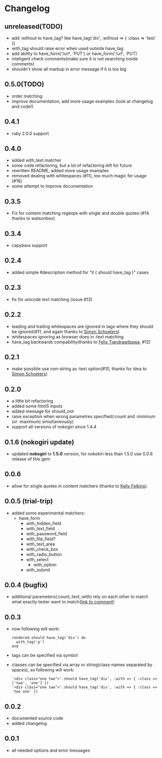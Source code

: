 Changelog
=========

unreleased(TODO)
----------------

* add :without to have\_tag? like have_tag('div', :without => { :class => 'test' })
* with_tag should raise error when used outside have_tag
* add ability to have_form('/url', 'PUT') or have_form('/url', :PUT)
* inteligent check comments(make sure it is not searching inside comments)
* shouldn't show all markup in error message if it is too big

0.5.0(TODO)
-----------

* order matching
* improve documentation, add more usage examples (look at changelog and code!)

0.4.1
-----

* ruby 2.0.0 support

0.4.0
-----

* added with_text matcher
* some code refactoring, but a lot of refactoring left for future
* rewritten README, added more usage examples
* removed dealing with whitespaces (#11), too much magic for usage (#16)
* some attempt to improve documentation

0.3.5
-----

* Fix for content matching regexps with single and double quotes (#14 thanks to watsonbox)

0.3.4
-----

* capybara support

0.2.4
-----

* added simple #description method for "it { should have_tag }" cases

0.2.3
-----

* fix for unicode text matching (issue #13)

0.2.2
-----

* leading and trailing whitespaces are ignored in tags where they should be ignored(#11, and again thanks to [Simon Schoeters](http://github.com/cimm))
* whitespaces ignoring as browser does in :text matching
* have_tag backwards compability(thanks to [Felix Tjandrawibawa](https://github.com/cemeng), #12)

0.2.1
-----

* make possible use non-string as :text option(#10, thanks for idea to [Simon Schoeters](http://github.com/cimm))

0.2.0
-----

* a little bit refactoring
* added some html5 inputs
* added message for should\_not
* raise exception when wrong parametres specified(:count and :minimum (or :maximum) simultaneously)
* support all versions of nokogiri since 1.4.4

0.1.6 (nokogiri update)
-----------------------

* updated <strong>nokogiri</strong> to <strong>1.5.0</strong> version, for nokokiri less than 1.5.0 use 0.0.6 release of this gem

0.0.6
-----

* allow for single quotes in content matchers (thanks to [Kelly Felkins](http://github.com/kellyfelkins)).

0.0.5 (trial-trip)
------------------

* added some experimental matchers:
  * have\_form
    * with\_hidden\_field
    * with\_text\_field
    * with\_password\_field
    * with\_file\_field?
    * with\_text\_area
    * with\_check\_box
    * with\_radio\_button
    * with\_select
      * with\_option
    * with\_submit

0.0.4 (bugfix)
--------------

* additional parameters(:count,:text,:with) rely on each other to match what exactly tester want to match([link to comment](https://github.com/kucaahbe/rspec2-rails-views-matchers/issues#issue/2/comment/848775))

0.0.3
-----

* now following will work:

      rendered.should have_tag('div') do
        with_tag('p')
      end

* tags can be specified via symbol
* classes can be specified via array or string(class-names separated by spaces), so following will work:

      '<div class="one two">'.should have_tag('div', :with => { :class => ['two', 'one'] })
      '<div class="one two">'.should have_tag('div', :with => { :class => 'two one' })

0.0.2
------

* documented source code
* added changelog

0.0.1
------

* all needed options and error messages
